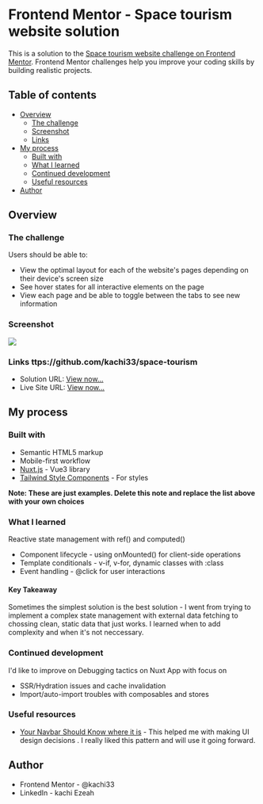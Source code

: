 # Frontend Mentor - Space tourism website solution

This is a solution to the [Space tourism website challenge on Frontend Mentor](https://www.frontendmentor.io/challenges/space-tourism-multipage-website-gRWj1URZ3). Frontend Mentor challenges help you improve your coding skills by building realistic projects. 

## Table of contents

- [Overview](#overview)
  - [The challenge](#the-challenge)
  - [Screenshot](#screenshot)
  - [Links](#links)
- [My process](#my-process)
  - [Built with](#built-with)
  - [What I learned](#what-i-learned)
  - [Continued development](#continued-development)
  - [Useful resources](#useful-resources)
- [Author](#author)


## Overview

### The challenge

Users should be able to:

- View the optimal layout for each of the website's pages depending on their device's screen size
- See hover states for all interactive elements on the page
- View each page and be able to toggle between the tabs to see new information

### Screenshot

![](./screenshot.jpg)

### Links ttps://github.com/kachi33/space-tourism

- Solution URL: [View now...](https://github.com/kachi33/space-tourism)
- Live Site URL: [View now...](https://space-tourism-nine-lyart.vercel.app/)

## My process

### Built with

- Semantic HTML5 markup
- Mobile-first workflow
- [Nuxt.js](https://nuxt.com/) - Vue3 library
- [Tailwind Style Components](https://tailwind.com/) - For styles

**Note: These are just examples. Delete this note and replace the list above with your own choices**

### What I learned
 Reactive state management with ref() and computed()
  - Component lifecycle - using onMounted() for client-side operations
  - Template conditionals - v-if, v-for, dynamic classes with :class
  - Event handling - @click for user interactions

#### Key Takeaway
  Sometimes the simplest solution is the best solution - I went from trying to implement a complex state management with external data fetching to chossing clean, static data that just works. I learned when to add complexity and when it's not neccessary.

### Continued development
  I'd like to improve on Debugging tactics on Nuxt App with focus on 
   - SSR/Hydration issues and cache invalidation
  - Import/auto-import troubles with composables and stores


### Useful resources

- [Your Navbar Should Know where it is]() - This helped me with making UI design decisions . I really liked this pattern and will use it going forward.

## Author

- Frontend Mentor - @kachi33
- LinkedIn - kachi Ezeah

